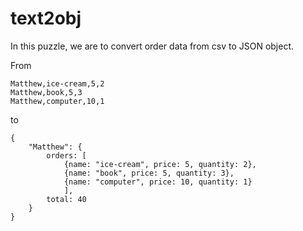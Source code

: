 # text2obj

In this puzzle, we are to convert order data from csv to JSON object.

From
```
Matthew,ice-cream,5,2
Matthew,book,5,3
Matthew,computer,10,1
```

to
```
{
    "Matthew": {
        orders: [
            {name: "ice-cream", price: 5, quantity: 2},
            {name: "book", price: 5, quantity: 3},
            {name: "computer", price: 10, quantity: 1}
            ], 
        total: 40
    }
}
```
